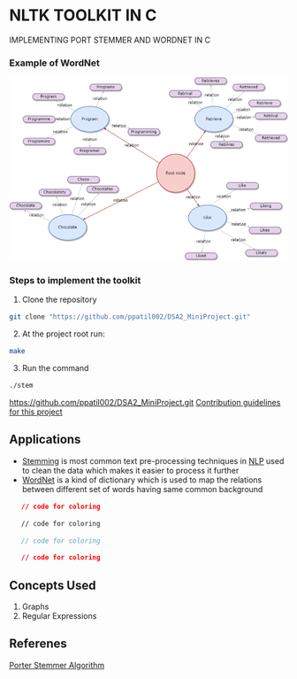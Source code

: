 <h1>NLTK TOOLKIT IN C</h1>
IMPLEMENTING PORT STEMMER AND WORDNET IN C


### Example of WordNet
![Sample Wordnet](https://github.com/ppatil002/DSA2_MiniProject/blob/master/wordnet.png)


### Steps to implement the toolkit
1. Clone the repository
```sh
git clone "https://github.com/ppatil002/DSA2_MiniProject.git"
```
2. At the project root run:
```sh
make
```
3. Run the command
```sh
./stem
```
https://github.com/ppatil002/DSA2_MiniProject.git
[Contribution guidelines for this project](docs/CONTRIBUTING.md)


## Applications
- [Stemming](https://github.com/ppatil002/DSA2_MiniProject.git) is most common text pre-processing techniques in [NLP](https://github.com/ppatil002/DSA2_MiniProject.git) used to clean the data which makes it easier to process it further
- [WordNet](https://github.com/ppatil002/DSA2_MiniProject.git) is a kind of dictionary which is used to map the relations between different set of words having same common background

```json
   // code for coloring
```
```html
   // code for coloring
```
```js
   // code for coloring
```
```css
   // code for coloring
```

## Concepts Used 
1. Graphs
2. Regular Expressions



## Referenes
<a href="https://tartarus.org/martin/PorterStemmer/def.txt">Porter Stemmer Algorithm</a>


